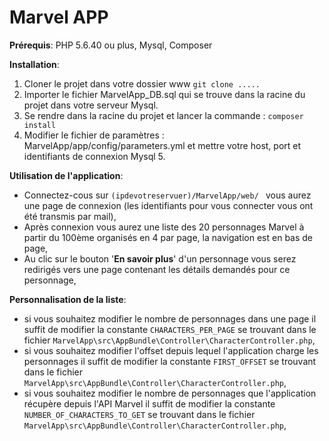 Marvel APP
========================

**Prérequis**:  PHP 5.6.40 ou plus, Mysql, Composer

**Installation**: 
1. Cloner le projet dans votre dossier www
`git clone .....`
2. Importer le fichier MarvelApp_DB.sql qui se trouve dans la racine du projet dans votre serveur Mysql.
3. Se rendre dans la racine du projet et lancer la commande : `composer install`
4. Modifier le fichier de paramètres : MarvelApp/app/config/parameters.yml et mettre votre host, port et identifiants de connexion Mysql 5.

**Utilisation de l'application**:

* Connectez-cous sur `(ipdevotreservuer)/MarvelApp/web/ ` vous aurez une page de connexion (les identifiants pour vous connecter vous ont été transmis par mail),
* Après connexion vous aurez une liste des 20 personnages Marvel à partir du 100ème organisés en 4 par page, la navigation est en bas de page,
* Au clic sur le bouton '**En savoir plus**' d'un personnage vous serez redirigés vers une page contenant les détails demandés pour ce personnage,

**Personnalisation de la liste**:

* si vous souhaitez modifier le nombre de personnages dans une page il suffit de modifier la constante `CHARACTERS_PER_PAGE` se trouvant dans le fichier `MarvelApp\src\AppBundle\Controller\CharacterController.php`,
* si vous souhaitez modifier l'offset depuis lequel l'application charge les personnages il suffit de modifier la constante `FIRST_OFFSET` se trouvant dans le fichier `MarvelApp\src\AppBundle\Controller\CharacterController.php`,
* si vous souhaitez modifier le nombre de personnages que l'application récupère depuis l'API Marvel il suffit de modifier la constante `NUMBER_OF_CHARACTERS_TO_GET` se trouvant dans le fichier `MarvelApp\src\AppBundle\Controller\CharacterController.php`,


